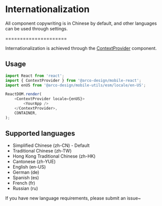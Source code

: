 # Internationalization

All component copywriting is in Chinese by default, and other languages can be used through settings.

=====================

Internationalization is achieved through the [ContextProvider](#/components/context-provider) component.

## Usage

```js
import React from 'react';
import { ContextProvider } from '@arco-design/mobile-react';
import enUS from '@arco-design/mobile-utils/esm/locale/en-US';

ReactDOM.render(
    <ContextProvider locale={enUS}>
        <YourApp />
    </ContextProvider>,
    CONTAINER,
);
```

## Supported languages

-   Simplified Chinese (zh-CN) - Default
-   Traditional Chinese (zh-TW)
-   Hong Kong Traditional Chinese (zh-HK)
-   Cantonese (zh-YUE)
-   English (en-US)
-   German (de)
-   Spanish (es)
-   French (fr)
-   Russian (ru)

If you have new language requirements, please submit an issue~
